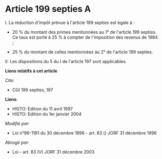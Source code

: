 # Article 199 septies A

I. La réduction d'impôt prévue à l'article 199 septies est égale à :

- 20 % du montant des primes mentionnées au 1° de l'article 199 septies. Ce taux est porté à 25 % à compter de l'imposition
des revenus de 1984 ;

- 25 % du montant de celles mentionnées au 2° de l'article 199 septies.

II. Les dispositions du 5 du I de l'article 197 sont applicables.

**Liens relatifs à cet article**

_Cite_:

  - CGI 199 septies, 197

**Liens**:

  - HISTO: Edition du 11 avril 1997
  - HISTO: Edition du 1er janvier 2004

_Modifié par_:

  - Loi n°96-1181 du 30 décembre 1996 - art. 83 () JORF 31 décembre 1996

_Abrogé par_:

  - Loi - art. 83 (V) JORF 31 décembre 2003
